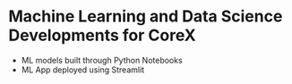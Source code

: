 # Machine Learning and Data Science Developments for CoreX
- ML models built through Python Notebooks
- ML App deployed using Streamlit